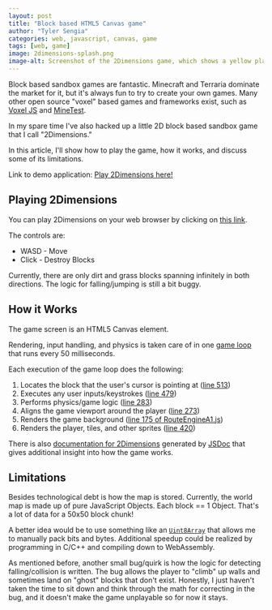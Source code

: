 ```yaml
---
layout: post
title: "Block based HTML5 Canvas game"
author: "Tyler Sengia"
categories: web, javascript, canvas, game
tags: [web, game]
image: 2dimensions-splash.png
image-alt: Screenshot of the 2Dimensions game, which shows a yellow player sprite digging a hole into the dirt blocks.
---
```


Block based sandbox games are fantastic. Minecraft and Terraria dominate the market for it, but it's always fun to try to create your own games. Many other open source "voxel" based games and frameworks exist, such as [Voxel JS](https://www.voxeljs.com/) and [MineTest](https://www.minetest.net/).

In my spare time I've also hacked up a little 2D block based sandbox game that I call "2Dimensions." 

In this article, I'll show how to play the game, how it works, and discuss some of its limitations.

<div class="note" >
  Link to demo application: <a href="assets/static/games/2Dimensions/game.html" >Play 2Dimensions here!</a>
</div>

## Playing 2Dimensions
You can play 2Dimensions on your web browser by clicking on [this link](assets/static/games/2Dimensions/game.html).

The controls are:
- WASD - Move
- Click - Destroy Blocks

Currently, there are only dirt and grass blocks spanning infinitely in both directions. The logic for falling/jumping is still a bit buggy.

## How it Works
The game screen is an HTML5 Canvas element.

Rendering, input handling, and physics is taken care of in one [game loop](assets/static/games/2Dimensions/docs/game.js.html#line259) that runs every 50 milliseconds.

Each execution of the game loop does the following:
1. Locates the block that the user's cursor is pointing at ([line 513](assets/static/games/2Dimensions/docs/game.js.html#line513))
2. Executes any user inputs/keystrokes ([line 479](assets/static/games/2Dimensions/docs/game.js.html#line479))
3. Performs physics/game logic ([line 283](assets/static/games/2Dimensions/docs/game.js.html#line283))
4. Aligns the game viewport around the player ([line 273](assets/static/games/2Dimensions/docs/game.js.html#line273))
5. Renders the game background ([line 175 of RouteEngineA1.js](assets/static/games/2Dimensions/docs/RouteEngineA1.js.html#line175))
6. Renders the player, tiles, and other sprites ([line 420](assets/static/games/2Dimensions/docs/game.js.html#line420))


There is also [documentation for 2Dimensions](assets/static/games/2Dimensions/docs/index.html) generated by [JSDoc](https://jsdoc.app/) that gives additional insight into how the game works.

## Limitations
Besides technological debt is how the map is stored. Currently, the world map is made up of pure JavaScript Objects. Each block == 1 Object. That's a lot of data for a 50x50 block chunk! 

A better idea would be to use something like an [`Uint8Array`](https://developer.mozilla.org/en-US/docs/Web/JavaScript/Reference/Global_Objects/Uint8Array) that allows me to manually pack bits and bytes. Additional speedup could be realized by programming in C/C++ and compiling down to WebAssembly. 

As mentioned before, another small bug/quirk is how the logic for detecting falling/collision is written. The bug allows the player to "climb" up walls and sometimes land on "ghost" blocks that don't exist. Honestly, I just haven't taken the time to sit down and think through the math for correcting in the bug, and it doesn't make the game unplayable so for now it stays.